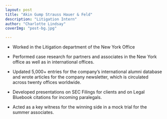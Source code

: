 ```yaml
---
layout: post
title: "Akin Gump Strauss Hauer & Feld"
description: "Litigation Intern"
author: "Charlotte Lindsay"
coverImg: "post-bg.jpg"

---
```



* Worked in the Litigation department of the New York Office

* Performed case research for partners and associates in the New York office as well as in international offices.

* Updated 5,000+ entries for the company’s international alumni database and wrote articles for the company newsletter, which is circulated across twenty offices worldwide.

* Developed presentations on SEC Filings for clients and on Legal Bluebook citations for incoming paralegals. 

* Acted as a key witness for the winning side in a mock trial for the summer associates.
